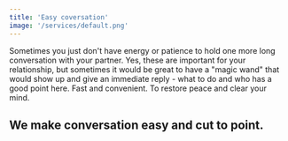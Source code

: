```yaml
---
title: 'Easy coversation'
image: '/services/default.png'
---
```


Sometimes you just don't have energy or patience to hold one more long conversation with your partner. Yes, these are important for your relationship, but sometimes it would be great to have a "magic wand" that would show up and give an immediate reply - what to do and who has a good point here. Fast and convenient. To restore peace and clear your mind. 

## We make conversation easy and cut to point.






